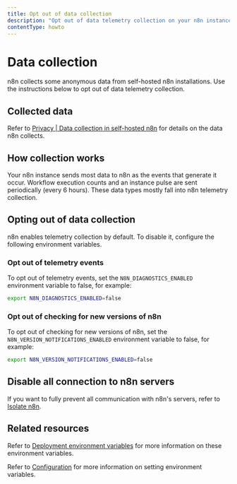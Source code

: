 ```yaml
---
title: Opt out of data collection
description: "Opt out of data telemetry collection on your n8n instance."
contentType: howto
---
```


# Data collection

n8n collects some anonymous data from self-hosted n8n installations. Use the instructions below to opt out of data telemetry collection.

## Collected data

Refer to [Privacy | Data collection in self-hosted n8n](/privacy-security/privacy.md#data-collection-in-self-hosted-n8n) for details on the data n8n collects.

## How collection works

Your n8n instance sends most data to n8n as the events that generate it occur. Workflow execution counts and an instance pulse are sent periodically (every 6 hours). These data types mostly fall into n8n telemetry collection.

## Opting out of data collection

n8n enables telemetry collection by default. To disable it, configure the following environment variables.

### Opt out of telemetry events

To opt out of telemetry events, set the `N8N_DIAGNOSTICS_ENABLED` environment variable to false, for example:

```bash
export N8N_DIAGNOSTICS_ENABLED=false
```

### Opt out of checking for new versions of n8n

To opt out of checking for new versions of n8n, set the `N8N_VERSION_NOTIFICATIONS_ENABLED` environment variable to false, for example:

```bash
export N8N_VERSION_NOTIFICATIONS_ENABLED=false
```

## Disable all connection to n8n servers

If you want to fully prevent all communication with n8n's servers, refer to [Isolate n8n](/hosting/configuration/configuration-examples/isolation.md).

## Related resources

Refer to [Deployment environment variables](/hosting/configuration/environment-variables/deployment.md) for more information on these environment variables.

Refer to [Configuration](/hosting/configuration/configuration-methods.md) for more information on setting environment variables.
